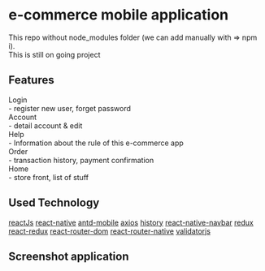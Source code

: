 # e-commerce mobile application
This repo without node_modules folder (we can add manually with => npm i).<br>
This is still on going project

## Features
Login <br>
    - register new user, forget password <br>
Account <br>
    - detail account & edit <br>
Help <br>
    - Information about the rule of this e-commerce app <br>
Order <br>
    - transaction history, payment confirmation <br>
Home <br>
    - store front, list of stuff

## Used Technology
[reactJs](https://reactjs.org/)
[react-native](https://facebook.github.io/react-native/)
[antd-mobile](https://mobile.ant.design/docs/react/introduce)
[axios](https://github.com/axios/axios)
[history](https://github.com/ReactTraining/history)
[react-native-navbar](https://github.com/react-native-community/react-native-navbar)
[redux](https://redux.js.org/)
[react-redux](https://github.com/reduxjs/react-redux)
[react-router-dom](https://www.npmjs.com/package/react-router-dom)
[react-router-native](https://github.com/ReactTraining/react-router/tree/master/packages/react-router-native)
[validatorjs](https://github.com/skaterdav85/validatorjs)

## Screenshot application
